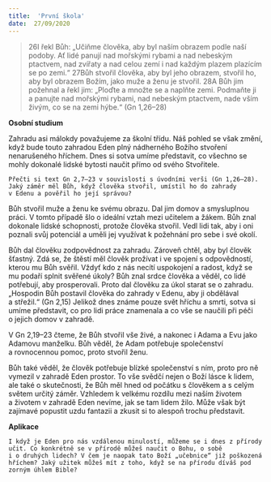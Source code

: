 ```yaml
---
title:  'První škola'
date:  27/09/2020
---
```


> <p></p>
> 26I řekl Bůh: „Učiňme člověka, aby byl naším obrazem podle naší podoby. Ať lidé panují nad mořskými rybami a nad nebeským ptactvem, nad zvířaty a nad celou zemí i nad každým plazem plazícím se po zemi.“ 27Bůh stvořil člověka, aby byl jeho obrazem, stvořil ho, aby byl obrazem Božím, jako muže a ženu je stvořil. 28A Bůh jim požehnal a řekl jim: „Ploďte a množte se a naplňte zemi. Podmaňte ji a panujte nad mořskými rybami, nad nebeským ptactvem, nade vším živým, co se na zemi hýbe.“ (Gn 1,26–28)

**Osobní studium**

Zahradu asi málokdy považujeme za školní třídu. Náš pohled se však změní, když bude touto zahradou Eden plný nádherného Božího stvoření nenarušeného hříchem. Dnes si sotva umíme představit, co všechno se mohly dokonalé lidské bytosti naučit přímo od svého Stvořitele.

`Přečti si text Gn 2,7–23 v souvislosti s úvodními verši (Gn 1,26–28). Jaký záměr měl Bůh, když člověka stvořil, umístil ho do zahrady v Edenu a pověřil ho její správou?`

Bůh stvořil muže a ženu ke svému obrazu. Dal jim domov a smysluplnou práci. V tomto případě šlo o ideální vztah mezi učitelem a žákem. Bůh znal dokonale lidské schopnosti, protože člověka stvořil. Vedl lidi tak, aby i oni poznali svůj potenciál a uměli jej využívat k požehnání pro sebe i své okolí.

Bůh dal člověku zodpovědnost za zahradu. Zároveň chtěl, aby byl člověk šťastný. Zdá se, že štěstí měl člověk prožívat i ve spojení s odpovědností, kterou mu Bůh svěřil. Vždyť kdo z nás necítí uspokojení a radost, když se mu podaří splnit svěřené úkoly? Bůh znal srdce člověka a věděl, co lidé potřebují, aby prosperovali. Proto dal člověku za úkol starat se o zahradu. „Hospodin Bůh postavil člověka do zahrady v Edenu, aby ji obdělával a střežil.“ (Gn 2,15) Jelikož dnes známe pouze svět hříchu a smrti, sotva si umíme představit, co pro lidi práce znamenala a co vše se naučili při péči o jejich domov v zahradě.

V Gn 2,19–23 čteme, že Bůh stvořil vše živé, a nakonec i Adama a Evu jako Adamovu manželku. Bůh věděl, že Adam potřebuje společenství a rovnocennou pomoc, proto stvořil ženu.

Bůh také věděl, že člověk potřebuje blízké společenství s ním, proto pro ně vymezil v zahradě Eden prostor. To vše svědčí nejen o Boží lásce k lidem, ale také o skutečnosti, že Bůh měl hned od počátku s člověkem a s celým světem určitý záměr. Vzhledem k velkému rozdílu mezi naším životem a životem v zahradě Eden nevíme, jak se tam lidem žilo. Může však být zajímavé popustit uzdu fantazii a zkusit si to alespoň trochu představit.

**Aplikace**

`I když je Eden pro nás vzdálenou minulostí, můžeme se i dnes z přírody učit. Co konkrétně se v přírodě můžeš naučit o Bohu, o sobě i o druhých lidech? V čem je naopak tato Boží „učebnice“ již poškozená hříchem? Jaký užitek můžeš mít z toho, když se na přírodu díváš pod zorným úhlem Bible?`